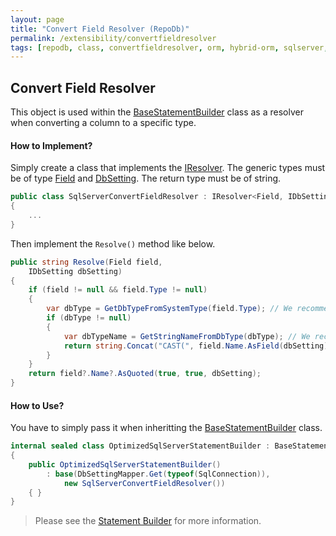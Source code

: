 ```yaml
---
layout: page
title: "Convert Field Resolver (RepoDb)"
permalink: /extensibility/convertfieldresolver
tags: [repodb, class, convertfieldresolver, orm, hybrid-orm, sqlserver, sqlite, mysql, postgresql]
---
```


## Convert Field Resolver

This object is used within the [BaseStatementBuilder](/class/basestatementbuilder) class as a resolver when converting a column to a specific type.

#### How to Implement?

Simply create a class that implements the [IResolver](/interface/iresolver). The generic types must be of type [Field](/class/field) and [DbSetting](/class/dbsetting). The return type must be of string.

```csharp
public class SqlServerConvertFieldResolver : IResolver<Field, IDbSetting, string>
{
    ...
}
```

Then implement the `Resolve()` method like below.

```csharp
public string Resolve(Field field,
    IDbSetting dbSetting)
{
    if (field != null && field.Type != null)
    {
        var dbType = GetDbTypeFromSystemType(field.Type); // We recommend that you create an additional resolver called 'DbTypeResolver'
        if (dbType != null)
        {
            var dbTypeName = GetStringNameFromDbType(dbType); // We recommend that you create an additional resolver called 'StringNameResolver'
            return string.Concat("CAST(", field.Name.AsField(dbSetting), " AS ", dbTypeName.AsQuoted(dbSetting), ")");
        }
    }
    return field?.Name?.AsQuoted(true, true, dbSetting);
}
```

#### How to Use?

You have to simply pass it when inheritting the [BaseStatementBuilder](/class/basestatementbuilder) class.

```csharp
internal sealed class OptimizedSqlServerStatementBuilder : BaseStatementBuilder
{
    public OptimizedSqlServerStatementBuilder()
        : base(DbSettingMapper.Get(typeof(SqlConnection)),
            new SqlServerConvertFieldResolver())
    { }
}
```

> Please see the [Statement Builder](/extensibility/statementbuilder) for more information.